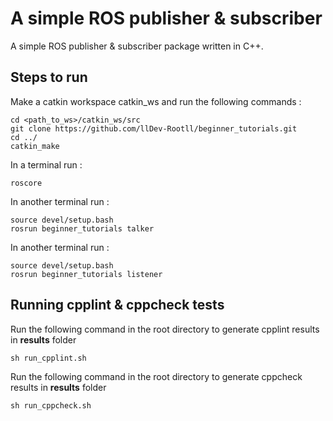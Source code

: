 


  
#  A simple ROS publisher & subscriber


A simple ROS publisher & subscriber package written in C++.

## Steps to run

  Make a catkin workspace catkin_ws and run the following commands :
  

    cd <path_to_ws>/catkin_ws/src
    git clone https://github.com/llDev-Rootll/beginner_tutorials.git
    cd ../
    catkin_make

In a terminal run :

    roscore
In another terminal run : 

    source devel/setup.bash
    rosrun beginner_tutorials talker
In another terminal run : 

    source devel/setup.bash 
    rosrun beginner_tutorials listener
    


## Running cpplint & cppcheck tests
Run the following command in the root directory to generate cpplint results in **results** folder
 
    sh run_cpplint.sh
Run the following command in the root directory to generate cppcheck results in **results** folder

    sh run_cppcheck.sh

